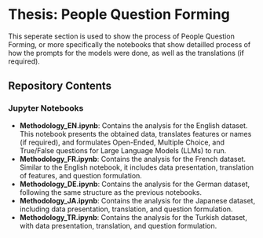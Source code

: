 # Thesis: People Question Forming

This seperate section is used to show the process of People Question Forming, or more specifically the notebooks that show detailled process of how the prompts for the models were done, as well as the translations (if required). 

## Repository Contents

### Jupyter Notebooks
- **Methodology_EN.ipynb**: Contains the analysis for the English dataset. This notebook presents the obtained data, translates features or names (if required), and formulates Open-Ended, Multiple Choice, and True/False questions for Large Language Models (LLMs) to run.
- **Methodology_FR.ipynb**: Contains the analysis for the French dataset. Similar to the English notebook, it includes data presentation, translation of features, and question formulation.
- **Methodology_DE.ipynb**: Contains the analysis for the German dataset, following the same structure as the previous notebooks.
- **Methodology_JA.ipynb**: Contains the analysis for the Japanese dataset, including data presentation, translation, and question formulation.
- **Methodology_TR.ipynb**: Contains the analysis for the Turkish dataset, with data presentation, translation, and question formulation.
